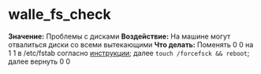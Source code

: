# walle_fs_check

**Значение:** Проблемы с дисками
**Воздействие:** На машине могут отвалиться диски со всеми вытекающими
**Что делать:** Поменять 0 0 на 1 1 в /etc/fstab согласно [инструкции](https://wiki.yandex-team.ru/cloud/compute/duty/#kogdamashinaeshhezhiva); далее ` touch /forcefsck && reboot `; далее вернуть 0 0
